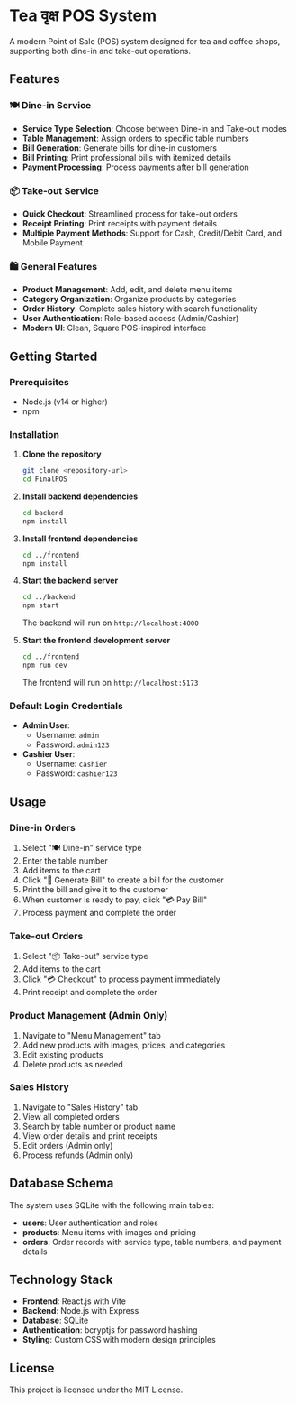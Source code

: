 # Tea वृक्ष POS System

A modern Point of Sale (POS) system designed for tea and coffee shops, supporting both dine-in and take-out operations.

## Features

### 🍽️ Dine-in Service
- **Service Type Selection**: Choose between Dine-in and Take-out modes
- **Table Management**: Assign orders to specific table numbers
- **Bill Generation**: Generate bills for dine-in customers
- **Bill Printing**: Print professional bills with itemized details
- **Payment Processing**: Process payments after bill generation

### 📦 Take-out Service
- **Quick Checkout**: Streamlined process for take-out orders
- **Receipt Printing**: Print receipts with payment details
- **Multiple Payment Methods**: Support for Cash, Credit/Debit Card, and Mobile Payment

### 🛍️ General Features
- **Product Management**: Add, edit, and delete menu items
- **Category Organization**: Organize products by categories
- **Order History**: Complete sales history with search functionality
- **User Authentication**: Role-based access (Admin/Cashier)
- **Modern UI**: Clean, Square POS-inspired interface

## Getting Started

### Prerequisites
- Node.js (v14 or higher)
- npm

### Installation

1. **Clone the repository**
   ```bash
   git clone <repository-url>
   cd FinalPOS
   ```

2. **Install backend dependencies**
   ```bash
   cd backend
   npm install
   ```

3. **Install frontend dependencies**
   ```bash
   cd ../frontend
   npm install
   ```

4. **Start the backend server**
   ```bash
   cd ../backend
   npm start
   ```
   The backend will run on `http://localhost:4000`

5. **Start the frontend development server**
   ```bash
   cd ../frontend
   npm run dev
   ```
   The frontend will run on `http://localhost:5173`

### Default Login Credentials

- **Admin User**: 
  - Username: `admin`
  - Password: `admin123`
- **Cashier User**:
  - Username: `cashier`
  - Password: `cashier123`

## Usage

### Dine-in Orders
1. Select "🍽️ Dine-in" service type
2. Enter the table number
3. Add items to the cart
4. Click "📄 Generate Bill" to create a bill for the customer
5. Print the bill and give it to the customer
6. When customer is ready to pay, click "💳 Pay Bill"
7. Process payment and complete the order

### Take-out Orders
1. Select "📦 Take-out" service type
2. Add items to the cart
3. Click "💳 Checkout" to process payment immediately
4. Print receipt and complete the order

### Product Management (Admin Only)
1. Navigate to "Menu Management" tab
2. Add new products with images, prices, and categories
3. Edit existing products
4. Delete products as needed

### Sales History
1. Navigate to "Sales History" tab
2. View all completed orders
3. Search by table number or product name
4. View order details and print receipts
5. Edit orders (Admin only)
6. Process refunds (Admin only)

## Database Schema

The system uses SQLite with the following main tables:

- **users**: User authentication and roles
- **products**: Menu items with images and pricing
- **orders**: Order records with service type, table numbers, and payment details

## Technology Stack

- **Frontend**: React.js with Vite
- **Backend**: Node.js with Express
- **Database**: SQLite
- **Authentication**: bcryptjs for password hashing
- **Styling**: Custom CSS with modern design principles

## License

This project is licensed under the MIT License. 